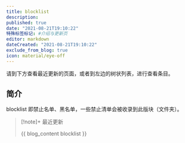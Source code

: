 ```yaml
---
title: blocklist
description:
published: true
date: "2021-08-21T19:10:22"
特殊标签标记: #介绍与更新页
editor: markdown
dateCreated: "2021-08-21T19:10:22"
exclude_from_blog: true
icon: material/eye-off
---
```


请到下方查看最近更新的页面，或者到左边的树状列表，进行查看条目。

## 简介

blocklist 即禁止名单、黑名单，一些禁止清单会被收录到此版块（文件夹）。

> [!note]+ 最近更新
>
> {{ blog_content blocklist }}
